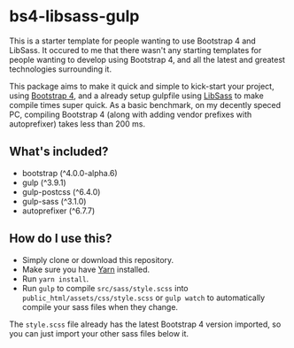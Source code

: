 # bs4-libsass-gulp
This is a starter template for people wanting to use Bootstrap 4 and LibSass. It occured to me that there wasn't any starting templates for people wanting to develop using Bootstrap 4, and all the latest and greatest technologies surrounding it.

This package aims to make it quick and simple to kick-start your project, using [Bootstrap 4](https://v4-alpha.getbootstrap.com/), and a already setup gulpfile using [LibSass](http://sass-lang.com/libsass) to make compile times super quick. As a basic benchmark, on my decently speced PC, compiling Bootstrap 4 (along with adding vendor prefixes with autoprefixer) takes less than 200 ms.

## What's included?
* bootstrap (^4.0.0-alpha.6)
* gulp (^3.9.1)
* gulp-postcss (^6.4.0)
* gulp-sass (^3.1.0)
* autoprefixer (^6.7.7)

## How do I use this?
* Simply clone or download this repository.
* Make sure you have [Yarn](https://yarnpkg.com/en/docs/install) installed.
* Run `yarn install`.
* Run `gulp` to compile `src/sass/style.scss` into `public_html/assets/css/style.scss` or `gulp watch` to automatically compile your sass files when they change.

The `style.scss` file already has the latest Bootstrap 4 version imported, so you can just import your other sass files below it.